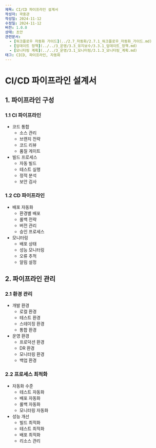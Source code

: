 ```yaml
---
제목: CI/CD 파이프라인 설계서
작성자: 곽중관
작성일: 2024-11-12
수정일: 2024-11-12
버전: 1.0.0
상태: 초안
관련문서:
  - [워크플로우 자동화 가이드](../2.7_자동화/2.7.1_워크플로우_자동화_가이드.md)
  - [업데이트 정책](../../3_운영/3.3_유지보수/3.3.1_업데이트_정책.md)
  - [모니터링 계획](../../3_운영/3.1_모니터링/3.1.3_모니터링_계획.md)
태그: CICD, 파이프라인, 자동화
---
```


# CI/CD 파이프라인 설계서

## 1. 파이프라인 구성

### 1.1 CI 파이프라인
- 코드 통합
  - 소스 관리
  - 브랜치 전략
  - 코드 리뷰
  - 품질 게이트
- 빌드 프로세스
  - 자동 빌드
  - 테스트 실행
  - 정적 분석
  - 보안 검사

### 1.2 CD 파이프라인
- 배포 자동화
  - 환경별 배포
  - 롤백 전략
  - 버전 관리
  - 승인 프로세스
- 모니터링
  - 배포 상태
  - 성능 모니터링
  - 오류 추적
  - 알림 설정

## 2. 파이프라인 관리

### 2.1 환경 관리
- 개발 환경
  - 로컬 환경
  - 테스트 환경
  - 스테이징 환경
  - 통합 환경
- 운영 환경
  - 프로덕션 환경
  - DR 환경
  - 모니터링 환경
  - 백업 환경

### 2.2 프로세스 최적화
- 자동화 수준
  - 테스트 자동화
  - 배포 자동화
  - 롤백 자동화
  - 모니터링 자동화
- 성능 개선
  - 빌드 최적화
  - 테스트 최적화
  - 배포 최적화
  - 리소스 관리